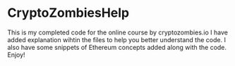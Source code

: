 # CryptoZombiesHelp
This is my completed code for the online course by cryptozombies.io 
I have added explanation wihtin the files to help you better understand the code. I also have some snippets of Ethereum concepts added along with the code.
Enjoy!

